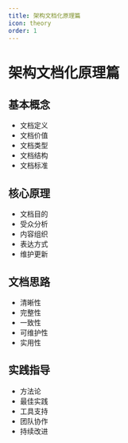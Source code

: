 ```yaml
---
title: 架构文档化原理篇
icon: theory
order: 1
---
```


# 架构文档化原理篇

## 基本概念
- 文档定义
- 文档价值
- 文档类型
- 文档结构
- 文档标准

## 核心原理
- 文档目的
- 受众分析
- 内容组织
- 表达方式
- 维护更新

## 文档思路
- 清晰性
- 完整性
- 一致性
- 可维护性
- 实用性

## 实践指导
- 方法论
- 最佳实践
- 工具支持
- 团队协作
- 持续改进
